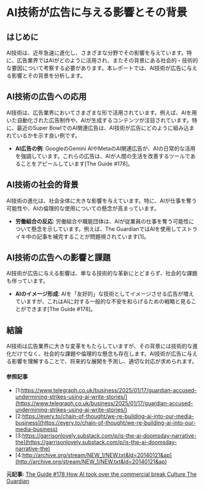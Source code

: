 # AI技術が広告に与える影響とその背景

## はじめに

AI技術は、近年急速に進化し、さまざまな分野でその影響を与えています。特に、広告業界ではAIがどのように活用され、またその背景にある社会的・技術的な要因について考察する必要があります。本レポートでは、AI技術が広告に与える影響とその背景を分析します。

## AI技術の広告への応用

AI技術は、広告業界においてさまざまな形で活用されています。例えば、AIを用いた自動化された広告制作や、AIが生成するコンテンツが注目されています。特に、最近のSuper BowlでのAI関連広告は、AI技術が広告にどのように組み込まれているかを示す良い例です。

- **AI広告の例**: GoogleのGemini AIやMetaのAI関連広告が、AIの日常的な活用を強調しています。これらの広告は、AIが人間の生活を改善するツールであることをアピールしています[The Guide #178]。

## AI技術の社会的背景

AI技術の進化は、社会全体に大きな影響を与えています。特に、AIが仕事を奪う可能性や、AIの倫理的な使用についての懸念が高まっています。

- **労働組合の反応**: 労働組合や職能団体は、AIが従業員の仕事を奪う可能性について懸念を示しています。例えば、The GuardianではAIを使用してストライキ中の記事を補完することが問題視されています[1]。

## AI技術の広告への影響と課題

AI技術が広告に与える影響は、単なる技術的な革新にとどまらず、社会的な課題も伴っています。

- **AIのイメージ形成**: AIを「友好的」な技術としてイメージさせる広告が増えていますが、これはAIに対する一般的な不安を和らげるための戦略と見ることができます[The Guide #178]。

## 結論

AI技術は広告業界に大きな変革をもたらしていますが、その背景には技術的な進化だけでなく、社会的な課題や倫理的な懸念も存在します。AI技術が広告に与える影響を理解することで、将来的な展開を予測し、適切な対応が求められます。

#### 参照記事
- [1:https://www.telegraph.co.uk/business/2025/01/17/guardian-accused-undermining-strikes-using-ai-write-stories/](https://www.telegraph.co.uk/business/2025/01/17/guardian-accused-undermining-strikes-using-ai-write-stories/)
- [2:https://every.to/chain-of-thought/we-re-building-ai-into-our-media-business](https://every.to/chain-of-thought/we-re-building-ai-into-our-media-business)
- [3:https://garrisonlovely.substack.com/p/is-the-ai-doomsday-narrative-the](https://garrisonlovely.substack.com/p/is-the-ai-doomsday-narrative-the)
- [4:http://archive.org/stream/NEW_1/NEW.txt&ld=20140121&ap](http://archive.org/stream/NEW_1/NEW.txt&ld=20140121&ap)


**元記事:** [The Guide #178 How AI took over the commercial break Culture The Guardian](https://www.theguardian.com/culture/2025/feb/14/the-guide-178-dont-take-a-commercial-break-sometimes-its-worth-paying-attention-to-adverts)